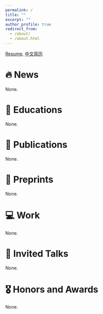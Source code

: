 ```yaml
---
permalink: /
title: ""
excerpt: ""
author_profile: true
redirect_from: 
  - /about/
  - /about.html
---
```



[Resume](../_includes/Resume_Shijie_Bao.pdf), [中文简历](../_includes/简历_包诗界.pdf)

# 🔥 News

None.

# 📖 Educations
None. 

# 📝 Publications 

None.

# 📝 Preprints 

None.

# 💻 Work
None.

# 💬 Invited Talks
None.

# 🎖 Honors and Awards

None.



